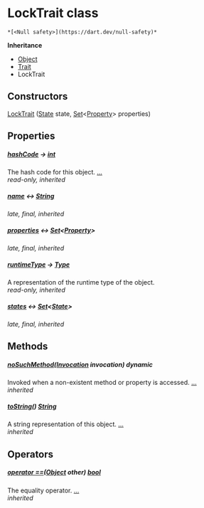 


# LockTrait class






    *[<Null safety>](https://dart.dev/null-safety)*





**Inheritance**

- [Object](https://api.flutter.dev/flutter/dart-core/Object-class.html)
- [Trait](../yonomi-sdk/Trait-class.md)
- LockTrait






## Constructors

[LockTrait](../yonomi-sdk/LockTrait/LockTrait.md) ([State](../yonomi-sdk/State-class.md) state, [Set](https://api.flutter.dev/flutter/dart-core/Set-class.html)&lt;[Property](../yonomi-sdk/Property-class.md)> properties)

    


## Properties

##### [hashCode](https://api.flutter.dev/flutter/dart-core/Object/hashCode.html) &#8594; [int](https://api.flutter.dev/flutter/dart-core/int-class.html)



The hash code for this object. [...](https://api.flutter.dev/flutter/dart-core/Object/hashCode.html)  
_read-only, inherited_



##### [name](../yonomi-sdk/Trait/name.md) &#8596; [String](https://api.flutter.dev/flutter/dart-core/String-class.html)



   
_late, final, inherited_



##### [properties](../yonomi-sdk/Trait/properties.md) &#8596; [Set](https://api.flutter.dev/flutter/dart-core/Set-class.html)&lt;[Property](../yonomi-sdk/Property-class.md)>



   
_late, final, inherited_



##### [runtimeType](https://api.flutter.dev/flutter/dart-core/Object/runtimeType.html) &#8594; [Type](https://api.flutter.dev/flutter/dart-core/Type-class.html)



A representation of the runtime type of the object.   
_read-only, inherited_



##### [states](../yonomi-sdk/Trait/states.md) &#8596; [Set](https://api.flutter.dev/flutter/dart-core/Set-class.html)&lt;[State](../yonomi-sdk/State-class.md)>



   
_late, final, inherited_




## Methods

##### [noSuchMethod](https://api.flutter.dev/flutter/dart-core/Object/noSuchMethod.html)([Invocation](https://api.flutter.dev/flutter/dart-core/Invocation-class.html) invocation) dynamic



Invoked when a non-existent method or property is accessed. [...](https://api.flutter.dev/flutter/dart-core/Object/noSuchMethod.html)  
_inherited_



##### [toString](https://api.flutter.dev/flutter/dart-core/Object/toString.html)() [String](https://api.flutter.dev/flutter/dart-core/String-class.html)



A string representation of this object. [...](https://api.flutter.dev/flutter/dart-core/Object/toString.html)  
_inherited_




## Operators

##### [operator ==](https://api.flutter.dev/flutter/dart-core/Object/operator_equals.html)([Object](https://api.flutter.dev/flutter/dart-core/Object-class.html) other) [bool](https://api.flutter.dev/flutter/dart-core/bool-class.html)



The equality operator. [...](https://api.flutter.dev/flutter/dart-core/Object/operator_equals.html)  
_inherited_











